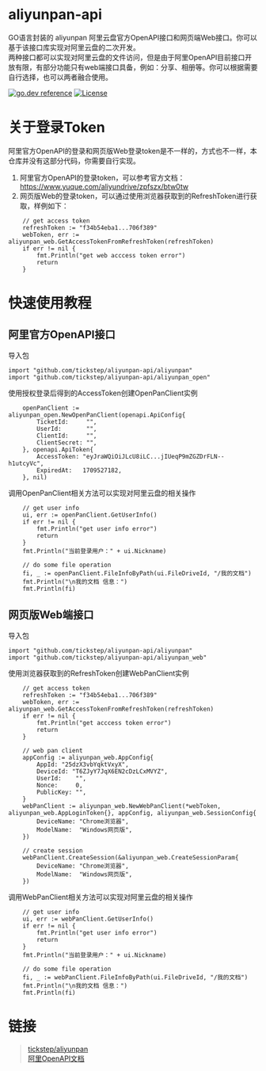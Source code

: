 # aliyunpan-api
GO语言封装的 aliyunpan 阿里云盘官方OpenAPI接口和网页端Web接口。你可以基于该接口库实现对阿里云盘的二次开发。   
两种接口都可以实现对阿里云盘的文件访问，但是由于阿里OpenAPI目前接口开放有限，有部分功能只有web端接口具备，例如：分享、相册等。你可以根据需要自行选择，也可以两者融合使用。

[![go.dev reference](https://img.shields.io/badge/go.dev-reference-007d9c?logo=go&logoColor=white&style=flat-square)](https://pkg.go.dev/github.com/tickstep/aliyunpan-api?tab=doc)
[![License](https://img.shields.io/badge/License-Apache%202.0-blue.svg)](https://raw.githubusercontent.com/modern-go/concurrent/master/LICENSE)

# 关于登录Token
阿里官方OpenAPI的登录和网页版Web登录token是不一样的，方式也不一样，本仓库并没有这部分代码，你需要自行实现。
1. 阿里官方OpenAPI的登录token，可以参考官方文档：https://www.yuque.com/aliyundrive/zpfszx/btw0tw
2. 网页版Web的登录token，可以通过使用浏览器获取到的RefreshToken进行获取，样例如下：
```
	// get access token
	refreshToken := "f34b54eba1...706f389"
	webToken, err := aliyunpan_web.GetAccessTokenFromRefreshToken(refreshToken)
	if err != nil {
		fmt.Println("get web acccess token error")
		return
	}
```

# 快速使用教程
## 阿里官方OpenAPI接口
导入包
```
import "github.com/tickstep/aliyunpan-api/aliyunpan"
import "github.com/tickstep/aliyunpan-api/aliyunpan_open"
```

使用授权登录后得到的AccessToken创建OpenPanClient实例
```
	openPanClient := aliyunpan_open.NewOpenPanClient(openapi.ApiConfig{
		TicketId:     "",
		UserId:       "",
		ClientId:     "",
		ClientSecret: "",
	}, openapi.ApiToken{
		AccessToken: "eyJraWQiOiJLcU8iLC...jIUeqP9mZGZDrFLN--h1utcyVc",
		ExpiredAt:   1709527182,
	}, nil)
```

调用OpenPanClient相关方法可以实现对阿里云盘的相关操作
```
	// get user info
	ui, err := openPanClient.GetUserInfo()
	if err != nil {
		fmt.Println("get user info error")
		return
	}
	fmt.Println("当前登录用户：" + ui.Nickname)

	// do some file operation
	fi, _ := openPanClient.FileInfoByPath(ui.FileDriveId, "/我的文档")
	fmt.Println("\n我的文档 信息：")
	fmt.Println(fi)
```

## 网页版Web端接口
导入包
```
import "github.com/tickstep/aliyunpan-api/aliyunpan"
import "github.com/tickstep/aliyunpan-api/aliyunpan_web"
```

使用浏览器获取到的RefreshToken创建WebPanClient实例
```
	// get access token
	refreshToken := "f34b54eba1...706f389"
	webToken, err := aliyunpan_web.GetAccessTokenFromRefreshToken(refreshToken)
	if err != nil {
		fmt.Println("get acccess token error")
		return
	}
	
	// web pan client
	appConfig := aliyunpan_web.AppConfig{
		AppId: "25dzX3vbYqktVxyX",
		DeviceId: "T6ZJyY7JqX6EN2cDzLCxMVYZ",
		UserId:    "",
		Nonce:     0,
		PublicKey: "",
	}
	webPanClient := aliyunpan_web.NewWebPanClient(*webToken, aliyunpan_web.AppLoginToken{}, appConfig, aliyunpan_web.SessionConfig{
		DeviceName: "Chrome浏览器",
		ModelName:  "Windows网页版",
	})

	// create session
	webPanClient.CreateSession(&aliyunpan_web.CreateSessionParam{
		DeviceName: "Chrome浏览器",
		ModelName:  "Windows网页版",
	})

```

调用WebPanClient相关方法可以实现对阿里云盘的相关操作
```
	// get user info
	ui, err := webPanClient.GetUserInfo()
	if err != nil {
		fmt.Println("get user info error")
		return
	}
	fmt.Println("当前登录用户：" + ui.Nickname)

	// do some file operation
	fi, _ := webPanClient.FileInfoByPath(ui.FileDriveId, "/我的文档")
	fmt.Println("\n我的文档 信息：")
	fmt.Println(fi)
```

# 链接
> [tickstep/aliyunpan](https://github.com/tickstep/aliyunpan)   
> [阿里OpenAPI文档](https://www.yuque.com/aliyundrive/zpfszx/btw0tw)   